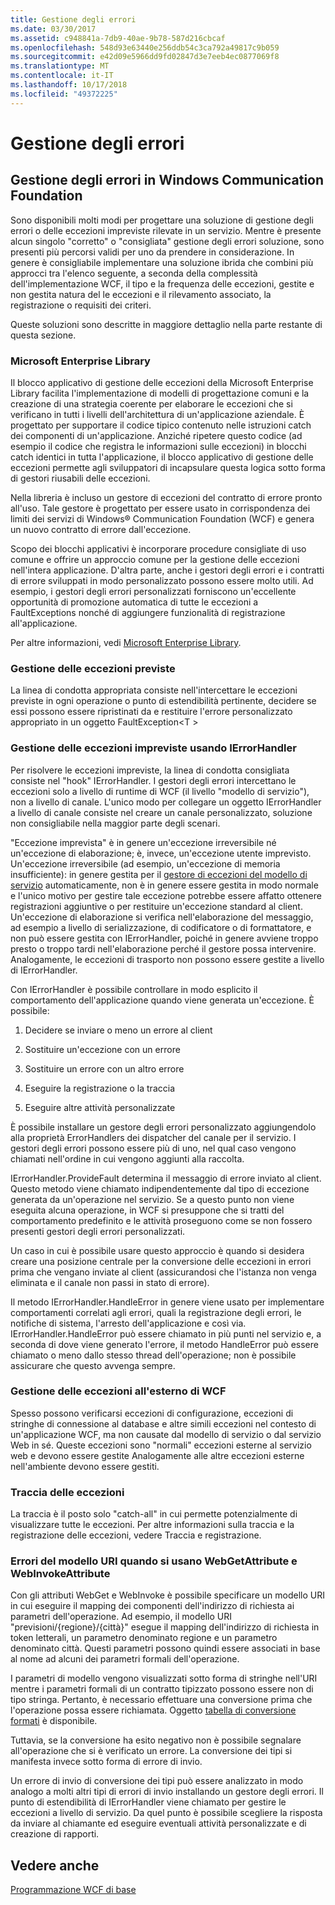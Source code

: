 ```yaml
---
title: Gestione degli errori
ms.date: 03/30/2017
ms.assetid: c948841a-7db9-40ae-9b78-587d216cbcaf
ms.openlocfilehash: 548d93e63440e256ddb54c3ca792a49817c9b059
ms.sourcegitcommit: e42d09e5966dd9fd02847d3e7eeb4ec0877069f8
ms.translationtype: MT
ms.contentlocale: it-IT
ms.lasthandoff: 10/17/2018
ms.locfileid: "49372225"
---
```

# <a name="error-handling"></a>Gestione degli errori
## <a name="error-handling-in-windows-communication-foundation"></a>Gestione degli errori in Windows Communication Foundation  
 Sono disponibili molti modi per progettare una soluzione di gestione degli errori o delle eccezioni impreviste rilevate in un servizio. Mentre è presente alcun singolo "corretto" o "consigliata" gestione degli errori soluzione, sono presenti più percorsi validi per uno da prendere in considerazione. In genere è consigliabile implementare una soluzione ibrida che combini più approcci tra l'elenco seguente, a seconda della complessità dell'implementazione WCF, il tipo e la frequenza delle eccezioni, gestite e non gestita natura del le eccezioni e il rilevamento associato, la registrazione o requisiti dei criteri.  
  
 Queste soluzioni sono descritte in maggiore dettaglio nella parte restante di questa sezione.  
  
### <a name="the-microsoft-enterprise-library"></a>Microsoft Enterprise Library  
 Il blocco applicativo di gestione delle eccezioni della Microsoft Enterprise Library facilita l'implementazione di modelli di progettazione comuni e la creazione di una strategia coerente per elaborare le eccezioni che si verificano in tutti i livelli dell'architettura di un'applicazione aziendale. È progettato per supportare il codice tipico contenuto nelle istruzioni catch dei componenti di un'applicazione. Anziché ripetere questo codice (ad esempio il codice che registra le informazioni sulle eccezioni) in blocchi catch identici in tutta l'applicazione, il blocco applicativo di gestione delle eccezioni permette agli sviluppatori di incapsulare questa logica sotto forma di gestori riusabili delle eccezioni.  
  
 Nella libreria è incluso un gestore di eccezioni del contratto di errore pronto all'uso. Tale gestore è progettato per essere usato in corrispondenza dei limiti dei servizi di Windows® Communication Foundation (WCF) e genera un nuovo contratto di errore dall'eccezione.  
  
 Scopo dei blocchi applicativi è incorporare procedure consigliate di uso comune e offrire un approccio comune per la gestione delle eccezioni nell'intera applicazione. D'altra parte, anche i gestori degli errori e i contratti di errore sviluppati in modo personalizzato possono essere molto utili. Ad esempio, i gestori degli errori personalizzati forniscono un'eccellente opportunità di promozione automatica di tutte le eccezioni a FaultExceptions nonché di aggiungere funzionalità di registrazione all'applicazione.  
  
 Per altre informazioni, vedi [Microsoft Enterprise Library](https://msdn.microsoft.com/library/ff632023.aspx).  
  
### <a name="dealing-with-expected-exceptions"></a>Gestione delle eccezioni previste  
 La linea di condotta appropriata consiste nell'intercettare le eccezioni previste in ogni operazione o punto di estendibilità pertinente, decidere se essi possono essere ripristinati da e restituire l'errore personalizzato appropriato in un oggetto FaultException\<T >  
  
### <a name="dealing-with-unexpected-exceptions-using-an-ierrorhandler"></a>Gestione delle eccezioni impreviste usando IErrorHandler  
 Per risolvere le eccezioni impreviste, la linea di condotta consigliata consiste nel "hook" IErrorHandler. I gestori degli errori intercettano le eccezioni solo a livello di runtime di WCF (il livello "modello di servizio"), non a livello di canale. L'unico modo per collegare un oggetto IErrorHandler a livello di canale consiste nel creare un canale personalizzato, soluzione non consigliabile nella maggior parte degli scenari.  
  
 "Eccezione imprevista" è in genere un'eccezione irreversibile né un'eccezione di elaborazione; è, invece, un'eccezione utente imprevisto. Un'eccezione irreversibile (ad esempio, un'eccezione di memoria insufficiente): in genere gestita per il [gestore di eccezioni del modello di servizio](xref:System.ServiceModel.Dispatcher.ExceptionHandler) automaticamente, non è in genere essere gestita in modo normale e l'unico motivo per gestire tale eccezione potrebbe essere affatto ottenere registrazioni aggiuntive o per restituire un'eccezione standard al client. Un'eccezione di elaborazione si verifica nell'elaborazione del messaggio, ad esempio a livello di serializzazione, di codificatore o di formattatore, e non può essere gestita con IErrorHandler, poiché in genere avviene troppo presto o troppo tardi nell'elaborazione perché il gestore possa intervenire. Analogamente, le eccezioni di trasporto non possono essere gestite a livello di IErrorHandler.  
  
 Con IErrorHandler è possibile controllare in modo esplicito il comportamento dell'applicazione quando viene generata un'eccezione. È possibile:  
  
1.  Decidere se inviare o meno un errore al client  
  
2.  Sostituire un'eccezione con un errore  
  
3.  Sostituire un errore con un altro errore  
  
4.  Eseguire la registrazione o la traccia  
  
5.  Eseguire altre attività personalizzate  
  
 È possibile installare un gestore degli errori personalizzato aggiungendolo alla proprietà ErrorHandlers dei dispatcher del canale per il servizio.  I gestori degli errori possono essere più di uno, nel qual caso vengono chiamati nell'ordine in cui vengono aggiunti alla raccolta.  
  
 IErrorHandler.ProvideFault determina il messaggio di errore inviato al client. Questo metodo viene chiamato indipendentemente dal tipo di eccezione generata da un'operazione nel servizio. Se a questo punto non viene eseguita alcuna operazione, in WCF si presuppone che si tratti del comportamento predefinito e le attività proseguono come se non fossero presenti gestori degli errori personalizzati.  
  
 Un caso in cui è possibile usare questo approccio è quando si desidera creare una posizione centrale per la conversione delle eccezioni in errori prima che vengano inviate al client (assicurandosi che l'istanza non venga eliminata e il canale non passi in stato di errore).  
  
 Il metodo IErrorHandler.HandleError in genere viene usato per implementare comportamenti correlati agli errori, quali la registrazione degli errori, le notifiche di sistema, l'arresto dell'applicazione e così via. IErrorHandler.HandleError può essere chiamato in più punti nel servizio e, a seconda di dove viene generato l'errore, il metodo HandleError può essere chiamato o meno dallo stesso thread dell'operazione; non è possibile assicurare che questo avvenga sempre.  
  
### <a name="dealing-with-exceptions-outside-wcf"></a>Gestione delle eccezioni all'esterno di WCF  
 Spesso possono verificarsi eccezioni di configurazione, eccezioni di stringhe di connessione al database e altre simili eccezioni nel contesto di un'applicazione WCF, ma non causate dal modello di servizio o dal servizio Web in sé. Queste eccezioni sono "normali" eccezioni esterne al servizio web e devono essere gestite Analogamente alle altre eccezioni esterne nell'ambiente devono essere gestiti.  
  
### <a name="tracing-exceptions"></a>Traccia delle eccezioni  
 La traccia è il posto solo "catch-all" in cui permette potenzialmente di visualizzare tutte le eccezioni. Per altre informazioni sulla traccia e la registrazione delle eccezioni, vedere Traccia e registrazione.  
  
### <a name="uri-template-errors-when-using-webgetattribute-and-webinvokeattribute"></a>Errori del modello URI quando si usano WebGetAttribute e WebInvokeAttribute  
 Con gli attributi WebGet e WebInvoke è possibile specificare un modello URI in cui eseguire il mapping dei componenti dell'indirizzo di richiesta ai parametri dell'operazione. Ad esempio, il modello URI "previsioni/{regione}/{città}" esegue il mapping dell'indirizzo di richiesta in token letterali, un parametro denominato regione e un parametro denominato città. Questi parametri possono quindi essere associati in base al nome ad alcuni dei parametri formali dell'operazione.  
  
 I parametri di modello vengono visualizzati sotto forma di stringhe nell'URI mentre i parametri formali di un contratto tipizzato possono essere non di tipo stringa. Pertanto, è necessario effettuare una conversione prima che l'operazione possa essere richiamata. Oggetto [tabella di conversione formati](wcf-web-http-programming-model-overview.md) è disponibile.  
  
 Tuttavia, se la conversione ha esito negativo non è possibile segnalare all'operazione che si è verificato un errore. La conversione dei tipi si manifesta invece sotto forma di errore di invio.  
  
 Un errore di invio di conversione dei tipi può essere analizzato in modo analogo a molti altri tipi di errori di invio installando un gestore degli errori. Il punto di estendibilità di IErrorHandler viene chiamato per gestire le eccezioni a livello di servizio. Da quel punto è possibile scegliere la risposta da inviare al chiamante ed eseguire eventuali attività personalizzate e di creazione di rapporti.  
  
## <a name="see-also"></a>Vedere anche  
 [Programmazione WCF di base](../basic-wcf-programming.md)
